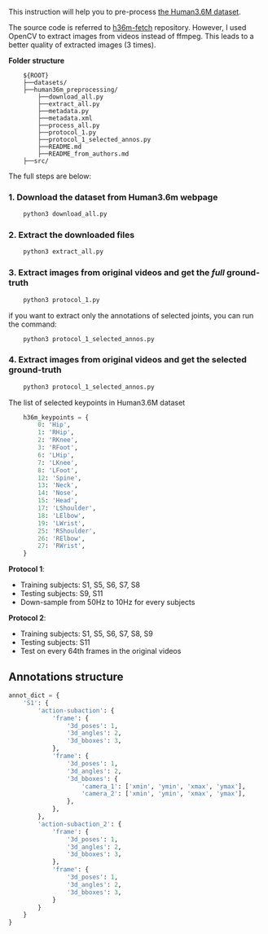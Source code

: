 This instruction will help you to pre-process [the Human3.6M dataset](http://vision.imar.ro/human3.6m/description.php).

The source code is referred to [h36m-fetch](https://github.com/anibali/h36m-fetch) repository. 
However, I used OpenCV to extract images from videos instead of ffmpeg. 
This leads to a better quality of extracted images (3 times).

**Folder structure**
```
    ${ROOT}
    ├──datasets/
    ├──human36m_preprocessing/
        ├──download_all.py
        ├──extract_all.py
        ├──metadata.py
        ├──metadata.xml
        ├──process_all.py
        ├──protocol_1.py
        ├──protocol_1_selected_annos.py
        ├──README.md
        ├──README_from_authors.md
    ├──src/
```

The full steps are below:

### 1. Download the dataset from Human3.6m webpage
```python
    python3 download_all.py
```

### 2. Extract the downloaded files
```python
    python3 extract_all.py
```

### 3. Extract images from original videos and get the _full_ ground-truth
```python
    python3 protocol_1.py
```
if you want to extract only the annotations of selected joints, you can run the command:
```python
    python3 protocol_1_selected_annos.py
```

### 4. Extract images from original videos and get the selected ground-truth
```python
    python3 protocol_1_selected_annos.py
```
The list of selected keypoints in Human3.6M dataset
```python
    h36m_keypoints = {
        0: 'Hip',
        1: 'RHip',
        2: 'RKnee',
        3: 'RFoot',
        6: 'LHip',
        7: 'LKnee',
        8: 'LFoot',
        12: 'Spine',
        13: 'Neck',
        14: 'Nose',
        15: 'Head',
        17: 'LShoulder',
        18: 'LElbow',
        19: 'LWrist',
        25: 'RShoulder',
        26: 'RElbow',
        27: 'RWrist',
    }
```

**Protocol 1**:
- Training subjects: S1, S5, S6, S7, S8
- Testing subjects: S9, S11
- Down-sample from 50Hz to 10Hz for every subjects

**Protocol 2**: 
- Training subjects: S1, S5, S6, S7, S8, S9
- Testing subjects: S11
- Test on every 64th frames in the original videos

## Annotations structure
```python
annot_dict = {
    'S1': {
        'action-subaction': {
            'frame': {
                '3d_poses': 1,
                '3d_angles': 2,
                '3d_bboxes': 3,
            },
            'frame': {
                '3d_poses': 1,
                '3d_angles': 2,
                '3d_bboxes': {
                    'camera_1': ['xmin', 'ymin', 'xmax', 'ymax'],
                    'camera_2': ['xmin', 'ymin', 'xmax', 'ymax'],
                },
            },
        },
        'action-subaction_2': {
            'frame': {
                '3d_poses': 1,
                '3d_angles': 2,
                '3d_bboxes': 3,
            },
            'frame': {
                '3d_poses': 1,
                '3d_angles': 2,
                '3d_bboxes': 3,
            }
        }
    }
}
```